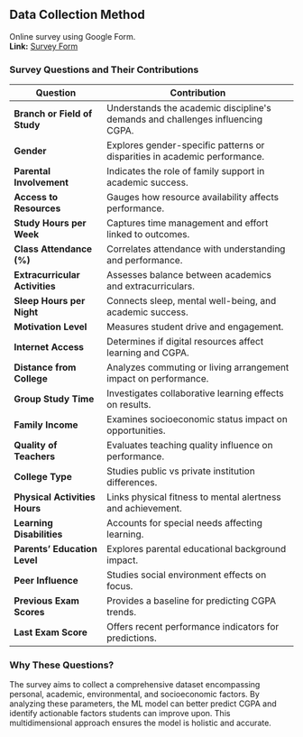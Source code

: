 
## Data Collection Method

Online survey using Google Form.  
**Link:** [Survey Form](https://forms.gle/fLomVD45QyRq8AZS7)

### Survey Questions and Their Contributions

| **Question**                  | **Contribution**                                                                 |
|-------------------------------|-----------------------------------------------------------------------------------|
| **Branch or Field of Study**  | Understands the academic discipline's demands and challenges influencing CGPA.   |
| **Gender**                    | Explores gender-specific patterns or disparities in academic performance.        |
| **Parental Involvement**      | Indicates the role of family support in academic success.                        |
| **Access to Resources**       | Gauges how resource availability affects performance.                           |
| **Study Hours per Week**      | Captures time management and effort linked to outcomes.                         |
| **Class Attendance (%)**      | Correlates attendance with understanding and performance.                        |
| **Extracurricular Activities**| Assesses balance between academics and extracurriculars.                         |
| **Sleep Hours per Night**     | Connects sleep, mental well-being, and academic success.                         |
| **Motivation Level**          | Measures student drive and engagement.                                          |
| **Internet Access**           | Determines if digital resources affect learning and CGPA.                       |
| **Distance from College**     | Analyzes commuting or living arrangement impact on performance.                  |
| **Group Study Time**          | Investigates collaborative learning effects on results.                         |
| **Family Income**             | Examines socioeconomic status impact on opportunities.                          |
| **Quality of Teachers**       | Evaluates teaching quality influence on performance.                            |
| **College Type**              | Studies public vs private institution differences.                              |
| **Physical Activities Hours** | Links physical fitness to mental alertness and achievement.                     |
| **Learning Disabilities**     | Accounts for special needs affecting learning.                                  |
| **Parents’ Education Level**  | Explores parental educational background impact.                                |
| **Peer Influence**            | Studies social environment effects on focus.                                   |
| **Previous Exam Scores**      | Provides a baseline for predicting CGPA trends.                                 |
| **Last Exam Score**           | Offers recent performance indicators for predictions.                           |

### Why These Questions?

The survey aims to collect a comprehensive dataset encompassing personal, academic, environmental, and socioeconomic factors. By analyzing these parameters, the ML model can better predict CGPA and identify actionable factors students can improve upon. This multidimensional approach ensures the model is holistic and accurate.
